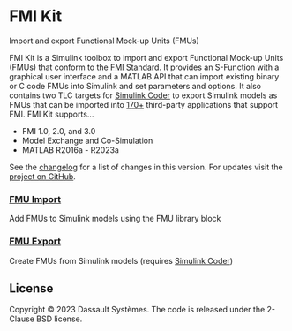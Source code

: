 <h1 class="title">FMI Kit</h1>
<div class="subtitle">Import and export Functional Mock-up Units (FMUs)</div>

FMI Kit is a Simulink toolbox to import and export Functional Mock-up Units (FMUs) that conform to the [FMI&nbsp;Standard](https://fmi-standard.org/).
It provides an S-Function with a graphical user interface and a MATLAB API that can import existing binary or C code FMUs into Simulink and set parameters and options.
It also contains two TLC targets for [Simulink&nbsp;Coder](https://www.mathworks.com/products/simulink-coder.html) to export Simulink models as FMUs that can be imported into [170+](https://fmi-standard.org/tools/) third-party applications that support FMI.
FMI Kit supports...

- FMI 1.0, 2.0, and 3.0
- Model Exchange and Co-Simulation
- MATLAB R2016a - R2023a

See the [changelog](changelog.html) for a list of changes in this version.
For updates visit the [project on GitHub](https://github.com/CATIA-Systems/FMIKit-Simulink).

### [FMU Import](fmu_import.html)

Add FMUs to Simulink models using the FMU library block

### [FMU Export](fmu_export.html)

Create FMUs from Simulink models (requires [Simulink Coder](https://mathworks.com/products/simulink-coder.html))

## License

Copyright &copy; 2023 Dassault Syst&egrave;mes.
The code is released under the 2-Clause BSD license.
